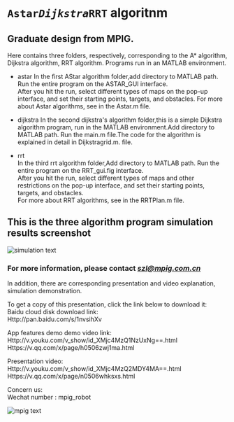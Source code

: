 # `Astar`_`Dijkstra`_`RRT` algoritnm    

  
## Graduate design from MPIG.     

Here contains three folders, respectively, corresponding to the A* algorithm, Dijkstra algorithm, RRT algorithm. Programs run in an MATLAB environment.       

* astar
In the first AStar algorithm folder,add directory to MATLAB path. Run the entire program on the ASTAR_GUI interface.       
After you hit the run, select different types of maps on the pop-up interface, and set their starting points, targets, and obstacles. For more about Astar algorithms, see in the Astar.m file.        

* dijkstra
In the second dijkstra's algorithm folder,this is a simple Dijkstra algorithm program, run in the MATLAB environment.Add directory to MATLAB path. Run the main.m file.The code for the algorithm is explained in detail in Dijkstragrid.m. file.     
 

* rrt  
In the third rrt algorithm folder,Add directory to MATLAB path. Run the entire program on the RRT_gui.fig interface.    
After you hit the run, select different types of maps and other restrictions on the pop-up interface, and set their starting points, targets, and obstacles.    
For more about RRT algorithms, see in the RRTPlan.m file.     

##  This is the three algorithm program simulation results screenshot      

 ![simulation text](https://github.com/sunzuolei/astar_dijkstra_rrt/blob/master/123.png)   

###  For more information, please contact ***szl@mpig.com.cn***      

In addition, there are corresponding presentation and video explanation, simulation demonstration.      

To get a copy of this presentation, click the link below to download it:      
Baidu cloud disk download link:      
Http://pan.baidu.com/s/1nvsihXv       

App features demo demo video link:     
Http://v.youku.com/v_show/id_XMjc4MzQ1NzUxNg==.html      
Https://v.qq.com/x/page/h0506zwj1ma.html        

Presentation video:       
Http://v.youku.com/v_show/id_XMjc4MzQ2MDY4MA==.html      
Https://v.qq.com/x/page/n0506whksxs.html       

Concern us:    
Wechat number : mpig_robot     

 ![mpig text](https://github.com/sunzuolei/astar_dijkstra_rrt/blob/master/mpig.png)   

       


